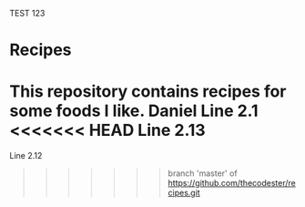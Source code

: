 TEST 123
# Recipes

This repository contains recipes for some foods I like.
Daniel
Line 2.1
<<<<<<< HEAD
Line 2.13
=======
Line 2.12
>>>>>>> branch 'master' of https://github.com/thecodester/recipes.git
